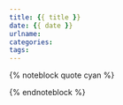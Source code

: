 ```yaml
---
title: {{ title }}
date: {{ date }}
urlname: 
categories: 
tags: 
---
```


{% noteblock quote cyan %}



{% endnoteblock %}

<!-- more -->

